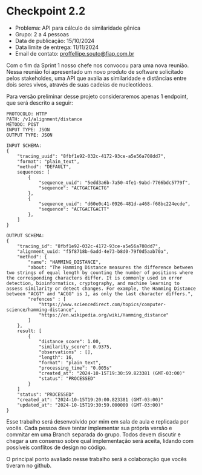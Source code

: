 # Checkpoint 2.2

- Problema: API para cálculo de similaridade gênica
- Grupo: 2 a 4 pessoas
- Data de publicação: 15/10/2024
- Data limite de entrega: 11/11/2024
- Email de contato: proffellipe.souto@fiap.com.br

Com o fim da Sprint 1 nosso chefe nos convocou para uma nova reunião. Nessa reunião foi apresentado um novo produto de software solicitado pelos stakeholdes, uma API que avalia as similaridade e distâncias entre dois seres vivos, através de suas cadeias de nucleotídeos.

Para versão preliminar desse projeto consideraremos apenas 1 endpoint, que será descrito a seguir: 

```
PROTOCOLO: HTTP
PATH: /v1/alignment/distance
MÉTODO: POST
INPUT TYPE: JSON
OUTPUT TYPE: JSON

INPUT SCHEMA:
{
    "tracing_uuid": "8fbf1e92-032c-4172-93ce-a5e56a708dd7",
    "format": "plain_text",
    "method": "DEFAULT",
    sequences: [
        {
            "sequence_uuid": "5edd3a6b-7a50-4fe1-9abd-7766bdc5779f",
            "sequence": "ACTGACTGACTG"
        },
        {
            "sequence_uuid": "d60e0c41-0926-481d-a468-f68bc224ecde",
            "sequence": "ACTGACTGACTT"
        },
    ]
}

OUTPUT SCHEMA:
{
    "tracing_id": "8fbf1e92-032c-4172-93ce-a5e56a708dd7",
    "alignment_uuid: "f5f8718b-6add-4e73-b8d0-79f0d5aab70a",
    "method": {
        "name": "HAMMING_DISTANCE",
        "about: "The Hamming Distance measures the difference between two strings of equal length by counting the number of positions where the corresponding characters differ. It is commonly used in error detection, bioinformatics, cryptography, and machine learning to assess similarity or detect changes. For example, the Hamming Distance between "ACGT" and "ACGG" is 1, as only the last character differs.",
        "refences" : [
            "https://www.sciencedirect.com/topics/computer-science/hamming-distance",
            "https://en.wikipedia.org/wiki/Hamming_distance"
        ]
    },
    result: [
        {
            "distance_score": 1.00,
            "similarity_score": 0.9375,
            "observations" : [],
            "length": 16,
            "format": "plain_text",
            "processing_time": "0.005s"
            "created_at": "2024-10-15T19:30:59.823381 (GMT-03:00)"
            "status": "PROCESSED"
        }
    ]
    "status": "PROCESSED"
    "created_at": "2024-10-15T19:20:00.823381 (GMT-03:00)"
    "updated_at": "2024-10-15T19:30:59.000000 (GMT-03:00)"
}
```

Esse trabalho será desenvolvido por mim em sala de aula e replicada por vocês. Cada pessoa deve tentar implementar sua própria versão e commitar em uma Branch separada do grupo. Todos devem discutir e chegar a um consenso sobre qual implementação será aceita, lidando com possíveis conflitos de design no código.

O principal ponto avaliado nesse trabalho será a colaboração que vocês tiveram no github.